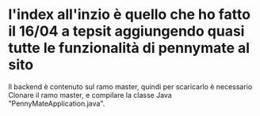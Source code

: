 # l'index all'inzio è quello che ho fatto il 16/04 a tepsit aggiungendo quasi tutte le funzionalità di pennymate al sito

Il backend è contenuto sul ramo master, quindi per scaricarlo è necessario Clonare il ramo master, e compilare la classe Java "PennyMateApplication.java".
